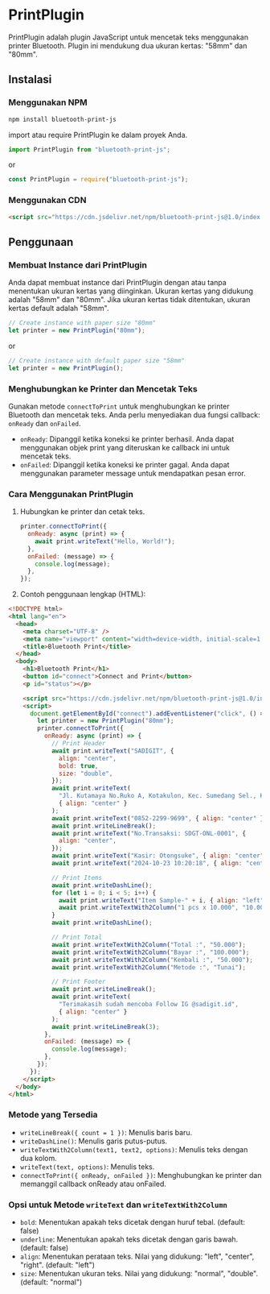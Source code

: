 # PrintPlugin

PrintPlugin adalah plugin JavaScript untuk mencetak teks menggunakan printer Bluetooth. Plugin ini mendukung dua ukuran kertas: "58mm" dan "80mm".

## Instalasi

### Menggunakan NPM

```bash
npm install bluetooth-print-js
```

import atau require PrintPlugin ke dalam proyek Anda.

```javascript
import PrintPlugin from "bluetooth-print-js";
```

or

```javascript
const PrintPlugin = require("bluetooth-print-js");
```

### Menggunakan CDN

```html
<script src="https://cdn.jsdelivr.net/npm/bluetooth-print-js@1.0/index.min.js"></script>
```

## Penggunaan

### Membuat Instance dari PrintPlugin

Anda dapat membuat instance dari PrintPlugin dengan atau tanpa menentukan ukuran kertas yang diinginkan. Ukuran kertas yang didukung adalah "58mm" dan "80mm". Jika ukuran kertas tidak ditentukan, ukuran kertas default adalah "58mm".

```javascript
// Create instance with paper size "80mm"
let printer = new PrintPlugin("80mm");
```

or

```javascript
// Create instance with default paper size "58mm"
let printer = new PrintPlugin();
```

### Menghubungkan ke Printer dan Mencetak Teks

Gunakan metode `connectToPrint` untuk menghubungkan ke printer Bluetooth dan mencetak teks. Anda perlu menyediakan dua fungsi callback: `onReady` dan `onFailed`.

- `onReady`: Dipanggil ketika koneksi ke printer berhasil. Anda dapat menggunakan objek print yang diteruskan ke callback ini untuk mencetak teks.
- `onFailed`: Dipanggil ketika koneksi ke printer gagal. Anda dapat menggunakan parameter message untuk mendapatkan pesan error.

### Cara Menggunakan PrintPlugin

1. Hubungkan ke printer dan cetak teks.

   ```javascript
   printer.connectToPrint({
     onReady: async (print) => {
       await print.writeText("Hello, World!");
     },
     onFailed: (message) => {
       console.log(message);
     },
   });
   ```

2. Contoh penggunaan lengkap (HTML):

```html
<!DOCTYPE html>
<html lang="en">
  <head>
    <meta charset="UTF-8" />
    <meta name="viewport" content="width=device-width, initial-scale=1.0" />
    <title>Bluetooth Print</title>
  </head>
  <body>
    <h1>Bluetooth Print</h1>
    <button id="connect">Connect and Print</button>
    <p id="status"></p>

    <script src="https://cdn.jsdelivr.net/npm/bluetooth-print-js@1.0/index.min.js"></script>
    <script>
      document.getElementById("connect").addEventListener("click", () => {
        let printer = new PrintPlugin("80mm");
        printer.connectToPrint({
          onReady: async (print) => {
            // Print Header
            await print.writeText("SADIGIT", {
              align: "center",
              bold: true,
              size: "double",
            });
            await print.writeText(
              "Jl. Kutamaya No.Ruko A, Kotakulon, Kec. Sumedang Sel., Kabupaten Sumedang, Jawa Barat 45311",
              { align: "center" }
            );
            await print.writeText("0852-2299-9699", { align: "center" });
            await print.writeLineBreak();
            await print.writeText("No.Transaksi: SDGT-ONL-0001", {
              align: "center",
            });
            await print.writeText("Kasir: Otongsuke", { align: "center" });
            await print.writeText("2024-10-23 10:20:18", { align: "center" });

            // Print Items
            await print.writeDashLine();
            for (let i = 0; i < 5; i++) {
              await print.writeText("Item Sample-" + i, { align: "left" });
              await print.writeTextWith2Column("1 pcs x 10.000", "10.000");
            }
            await print.writeDashLine();

            // Print Total
            await print.writeTextWith2Column("Total :", "50.000");
            await print.writeTextWith2Column("Bayar :", "100.000");
            await print.writeTextWith2Column("Kembali :", "50.000");
            await print.writeTextWith2Column("Metode :", "Tunai");

            // Print Footer
            await print.writeLineBreak();
            await print.writeText(
              "Terimakasih sudah mencoba Follow IG @sadigit.id",
              { align: "center" }
            );
            await print.writeLineBreak(3);
          },
          onFailed: (message) => {
            console.log(message);
          },
        });
      });
    </script>
  </body>
</html>
```

### Metode yang Tersedia

- `writeLineBreak({ count = 1 })`: Menulis baris baru.
- `writeDashLine()`: Menulis garis putus-putus.
- `writeTextWith2Column(text1, text2, options)`: Menulis teks dengan dua kolom.
- `writeText(text, options)`: Menulis teks.
- `connectToPrint({ onReady, onFailed })`: Menghubungkan ke printer dan memanggil callback onReady atau onFailed.

### Opsi untuk Metode `writeText` dan `writeTextWith2Column`

- `bold`: Menentukan apakah teks dicetak dengan huruf tebal. (default: false)
- `underline`: Menentukan apakah teks dicetak dengan garis bawah. (default: false)
- `align`: Menentukan perataan teks. Nilai yang didukung: "left", "center", "right". (default: "left")
- `size`: Menentukan ukuran teks. Nilai yang didukung: "normal", "double". (default: "normal")
